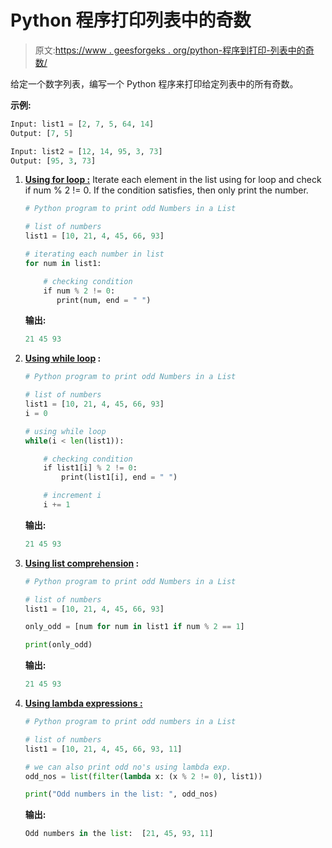 # Python 程序打印列表中的奇数

> 原文:[https://www . geesforgeks . org/python-程序到打印-列表中的奇数/](https://www.geeksforgeeks.org/python-program-to-print-odd-numbers-in-a-list/)

给定一个数字列表，编写一个 Python 程序来打印给定列表中的所有奇数。

**示例:**

```py
Input: list1 = [2, 7, 5, 64, 14]
Output: [7, 5]

Input: list2 = [12, 14, 95, 3, 73]
Output: [95, 3, 73]
```

1.  **[Using for loop :](https://www.geeksforgeeks.org/loops-in-python/)** Iterate each element in the list using for loop and check if num % 2 != 0\. If the condition satisfies, then only print the number.

    ```py
    # Python program to print odd Numbers in a List

    # list of numbers
    list1 = [10, 21, 4, 45, 66, 93]

    # iterating each number in list
    for num in list1:

        # checking condition
        if num % 2 != 0:
           print(num, end = " ")
    ```

    **输出:**

    ```py
    21 45 93 
    ```

2.  **[Using while loop](https://www.geeksforgeeks.org/loops-in-python/) :**

    ```py
    # Python program to print odd Numbers in a List

    # list of numbers
    list1 = [10, 21, 4, 45, 66, 93]
    i = 0

    # using while loop        
    while(i < len(list1)):

        # checking condition
        if list1[i] % 2 != 0:
            print(list1[i], end = " ")

        # increment i  
        i += 1

    ```

    **输出:**

    ```py
    21 45 93 
    ```

3.  **[Using list comprehension](https://www.geeksforgeeks.org/python-list-comprehension-and-slicing/) :**

    ```py
    # Python program to print odd Numbers in a List

    # list of numbers
    list1 = [10, 21, 4, 45, 66, 93]

    only_odd = [num for num in list1 if num % 2 == 1]

    print(only_odd)
    ```

    **输出:**

    ```py
    21 45 93 
    ```

4.  **[Using lambda expressions :](https://www.geeksforgeeks.org/python-lambda-anonymous-functions-filter-map-reduce/)**

    ```py
    # Python program to print odd numbers in a List

    # list of numbers 
    list1 = [10, 21, 4, 45, 66, 93, 11] 

    # we can also print odd no's using lambda exp. 
    odd_nos = list(filter(lambda x: (x % 2 != 0), list1))

    print("Odd numbers in the list: ", odd_nos) 
    ```

    **输出:**

    ```py
    Odd numbers in the list:  [21, 45, 93, 11]
    ```